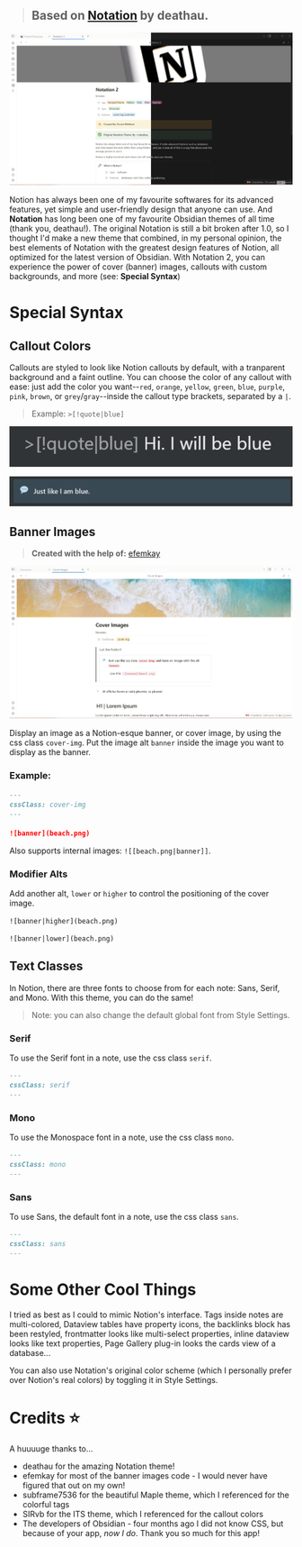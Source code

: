 
> ## Based on [Notation](https://github.com/deathau/Notation-for-Obsidian) by **deathau.**

![](cover.png)


Notion has always been one of my favourite softwares for its advanced features, yet simple and user-friendly design that anyone can use. And **Notation** has long been one of my favourite Obsidian themes of all time (thank you, deathau!). The original Notation is still a bit broken after 1.0, so I thought I'd make a new theme that combined, in my personal opinion, the best elements of Notation with the greatest design features of Notion, all optimized for the latest version of Obsidian. With Notation 2, you can experience the power of cover (banner) images, callouts with custom backgrounds, and more (see: **Special Syntax**)


# Special Syntax

## Callout Colors
Callouts are styled to look like Notion callouts by default, with a tranparent background and a faint outline. You can choose the color of any callout with ease: just add the color you want--`red`, `orange`, `yellow`, `green`, `blue`, `purple`, `pink`, `brown`, or `grey`/`gray`--inside the callout type brackets, separated by a `|`. 

> Example: `>[!quote|blue]`

![](Screenshots/callout.png)

![](Screenshots/blue-callout.png)

## Banner Images
> **Created with the help of:** [efemkay](https://forum.obsidian.md/t/css-how-to-style-the-first-image-in-a-note/52839)


![](Screenshots/cover-img.png)

Display an image as a Notion-esque banner, or cover image, by using the css class `cover-img`. Put the image alt `banner` inside the image you want to display as the banner.

### Example:

```markdown
---
cssClass: cover-img
---

![banner](beach.png)
```

Also supports internal images: `![[beach.png|banner]]`.


### Modifier Alts

Add another alt, `lower` or `higher` to control the positioning of the cover image.

`![banner|higher](beach.png)`

`![banner|lower](beach.png)`


## Text Classes
In Notion, there are three fonts to choose from for each note: Sans, Serif, and Mono. With this theme, you can do the same!

> Note: you can also change the default global font from Style Settings.

### Serif
To use the Serif font in a note, use the css class `serif`.

```markdown
---
cssClass: serif
---
```

### Mono
To use the Monospace font in a note, use the css class `mono`.

```markdown
---
cssClass: mono
---
```

### Sans
To use Sans, the default font in a note, use the css class `sans`.

```markdown
---
cssClass: sans
---
```

# Some Other Cool Things
I tried as best as I could to mimic Notion's interface. Tags inside notes are multi-colored, Dataview tables have property icons, the backlinks block has been restyled, frontmatter looks like multi-select properties, inline dataview looks like text properties, Page Gallery plug-in looks the cards view of a database...

You can also use Notation's original color scheme (which I personally prefer over Notion's real colors) by toggling it in Style Settings.

# Credits ⭐

A huuuuge thanks to...

- deathau for the amazing Notation theme!
- efemkay for most of the banner images code - I would never have figured that out on my own!
- subframe7536 for the beautiful Maple theme, which I referenced for the colorful tags
- SIRvb for the ITS theme, which I referenced for the callout colors
- The developers of Obsidian - four months ago I did not know CSS, but because of your app, *now I do*. Thank you so much for this app!


